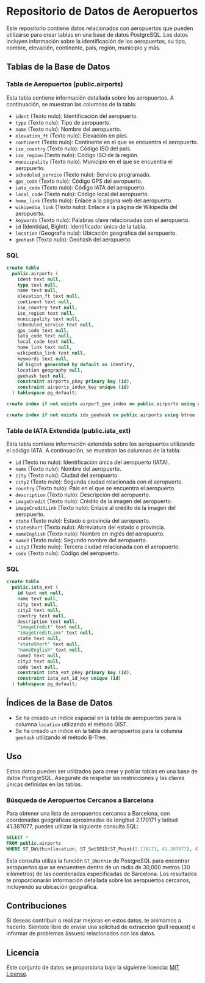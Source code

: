 # Repositorio de Datos de Aeropuertos

Este repositorio contiene datos relacionados con aeropuertos que pueden utilizarse para crear tablas en una base de datos PostgreSQL. Los datos incluyen información sobre la identificación de los aeropuertos, su tipo, nombre, elevación, continente, país, región, municipio y más.

## Tablas de la Base de Datos

### Tabla de Aeropuertos (public.airports)

Esta tabla contiene información detallada sobre los aeropuertos. A continuación, se muestran las columnas de la tabla:

- `ident` (Texto nulo): Identificación del aeropuerto.
- `type` (Texto nulo): Tipo de aeropuerto.
- `name` (Texto nulo): Nombre del aeropuerto.
- `elevation_ft` (Texto nulo): Elevación en pies.
- `continent` (Texto nulo): Continente en el que se encuentra el aeropuerto.
- `iso_country` (Texto nulo): Código ISO del país.
- `iso_region` (Texto nulo): Código ISO de la región.
- `municipality` (Texto nulo): Municipio en el que se encuentra el aeropuerto.
- `scheduled_service` (Texto nulo): Servicio programado.
- `gps_code` (Texto nulo): Código GPS del aeropuerto.
- `iata_code` (Texto nulo): Código IATA del aeropuerto.
- `local_code` (Texto nulo): Código local del aeropuerto.
- `home_link` (Texto nulo): Enlace a la página web del aeropuerto.
- `wikipedia_link` (Texto nulo): Enlace a la página de Wikipedia del aeropuerto.
- `keywords` (Texto nulo): Palabras clave relacionadas con el aeropuerto.
- `id` (Identidad, BigInt): Identificador único de la tabla.
- `location` (Geografía nula): Ubicación geográfica del aeropuerto.
- `geohash` (Texto nulo): Geohash del aeropuerto.

### SQL
```sql
create table
  public.airports (
    ident text null,
    type text null,
    name text null,
    elevation_ft text null,
    continent text null,
    iso_country text null,
    iso_region text null,
    municipality text null,
    scheduled_service text null,
    gps_code text null,
    iata_code text null,
    local_code text null,
    home_link text null,
    wikipedia_link text null,
    keywords text null,
    id bigint generated by default as identity,
    location geography null,
    geohash text null,
    constraint airports_pkey primary key (id),
    constraint airports_index_key unique (id)
  ) tablespace pg_default;

create index if not exists airport_geo_index on public.airports using gist (location) tablespace pg_default;

create index if not exists idx_geohash on public.airports using btree (geohash) tablespace pg_default;
```

### Tabla de IATA Extendida (public.iata_ext)

Esta tabla contiene información extendida sobre los aeropuertos utilizando el código IATA. A continuación, se muestran las columnas de la tabla:

- `id` (Texto no nulo): Identificación única del aeropuerto (IATA).
- `name` (Texto nulo): Nombre del aeropuerto.
- `city` (Texto nulo): Ciudad del aeropuerto.
- `city2` (Texto nulo): Segunda ciudad relacionada con el aeropuerto.
- `country` (Texto nulo): País en el que se encuentra el aeropuerto.
- `description` (Texto nulo): Descripción del aeropuerto.
- `imageCredit` (Texto nulo): Crédito de la imagen del aeropuerto.
- `imageCreditLink` (Texto nulo): Enlace al crédito de la imagen del aeropuerto.
- `state` (Texto nulo): Estado o provincia del aeropuerto.
- `stateShort` (Texto nulo): Abreviatura del estado o provincia.
- `nameEnglish` (Texto nulo): Nombre en inglés del aeropuerto.
- `name2` (Texto nulo): Segundo nombre del aeropuerto.
- `city3` (Texto nulo): Tercera ciudad relacionada con el aeropuerto.
- `code` (Texto nulo): Código del aeropuerto.

### SQL
```sql
create table
  public.iata_ext (
    id text not null,
    name text null,
    city text null,
    city2 text null,
    country text null,
    description text null,
    "imageCredit" text null,
    "imageCreditLink" text null,
    state text null,
    "stateShort" text null,
    "nameEnglish" text null,
    name2 text null,
    city3 text null,
    code text null,
    constraint iata_ext_pkey primary key (id),
    constraint iata_ext_id_key unique (id)
  ) tablespace pg_default;
```

## Índices de la Base de Datos

- Se ha creado un índice espacial en la tabla de aeropuertos para la columna `location` utilizando el método GIST.
- Se ha creado un índice en la tabla de aeropuertos para la columna `geohash` utilizando el método B-Tree.


## Uso

Estos datos pueden ser utilizados para crear y poblar tablas en una base de datos PostgreSQL. Asegúrate de respetar las restricciones y las claves únicas definidas en las tablas.

### Búsqueda de Aeropuertos Cercanos a Barcelona

Para obtener una lista de aeropuertos cercanos a Barcelona, con coordenadas geográficas aproximadas de longitud 2.170171 y latitud 41.387077, puedes utilizar la siguiente consulta SQL:

```sql
SELECT *
FROM public.airports
WHERE ST_DWithin(location, ST_SetSRID(ST_Point(2.170171, 41.387077), 4326), 30000);
```

Esta consulta utiliza la función `ST_DWithin` de PostgreSQL para encontrar aeropuertos que se encuentren dentro de un radio de 30,000 metros (30 kilómetros) de las coordenadas especificadas de Barcelona. Los resultados te proporcionarán información detallada sobre los aeropuertos cercanos, incluyendo su ubicación geográfica.


## Contribuciones

Si deseas contribuir o realizar mejoras en estos datos, te animamos a hacerlo. Siéntete libre de enviar una solicitud de extracción (pull request) o informar de problemas (issues) relacionados con los datos.

## Licencia

Este conjunto de datos se proporciona bajo la siguiente licencia: [MIT License](LICENSE.md).
